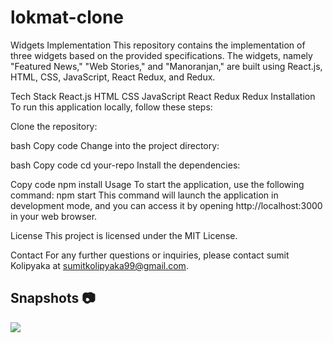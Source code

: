 # lokmat-clone

Widgets Implementation
This repository contains the implementation of three widgets based on the provided specifications. The widgets, namely "Featured News," "Web Stories," and "Manoranjan," are built using React.js, HTML, CSS, JavaScript, React Redux, and Redux.

Tech Stack
React.js
HTML
CSS
JavaScript
React Redux
Redux
Installation
To run this application locally, follow these steps:

Clone the repository:

bash
Copy code
Change into the project directory:

bash
Copy code
cd your-repo
Install the dependencies:

Copy code
npm install
Usage
To start the application, use the following command:
npm start
This command will launch the application in development mode, and you can access it by opening http://localhost:3000 in your web browser.


License
This project is licensed under the MIT License.

Contact
For any further questions or inquiries, please contact sumit Kolipyaka at sumitkolipyaka99@gmail.com.


## Snapshots :camera: 


<img src="Pictures\Screenshots\Screenshot (617).png"/>


